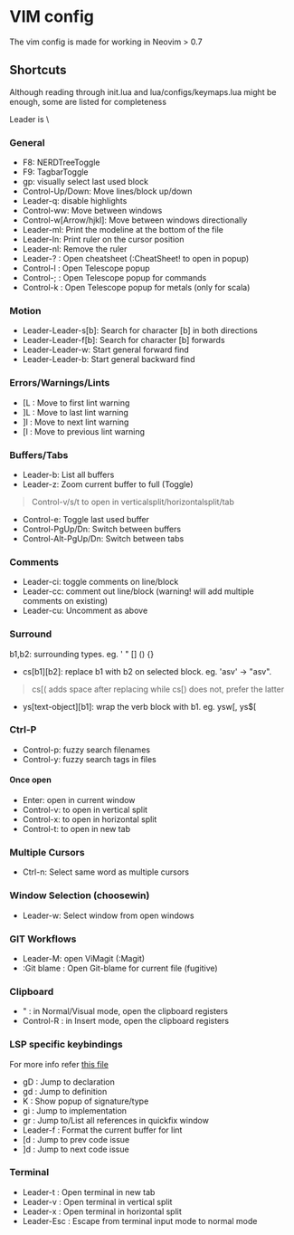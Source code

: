 # VIM config

The vim config is made for working in Neovim > 0.7

## Shortcuts
Although reading through init.lua and lua/configs/keymaps.lua might be enough, some are listed for completeness

Leader is \

### General
* F8: NERDTreeToggle
* F9: TagbarToggle
* gp: visually select last used block
* Control-Up/Down: Move lines/block up/down
* Leader-q: disable highlights
* Control-ww: Move between windows
* Control-w[Arrow/hjkl]: Move between windows directionally
* Leader-ml: Print the modeline at the bottom of the file
* Leader-ln: Print ruler on the cursor position
* Leader-nl: Remove the ruler
* Leader-? : Open cheatsheet (:CheatSheet! to open in popup)
* Control-l : Open Telescope popup
* Control-; : Open Telescope popup for commands
* Control-k : Open Telescope popup for metals (only for scala)

### Motion
* Leader-Leader-s[b]: Search for character [b] in both directions
* Leader-Leader-f[b]: Search for character [b] forwards
* Leader-Leader-w: Start general forward find
* Leader-Leader-b: Start general backward find

### Errors/Warnings/Lints
* [L : Move to first lint warning
* ]L : Move to last lint warning
* ]l : Move to next lint warning
* [l : Move to previous lint warning

### Buffers/Tabs
* Leader-b: List all buffers
* Leader-z: Zoom current buffer to full (Toggle)

> Control-v/s/t to open in verticalsplit/horizontalsplit/tab

* Control-e: Toggle last used buffer
* Control-PgUp/Dn: Switch between buffers
* Control-Alt-PgUp/Dn: Switch between tabs

### Comments
* Leader-ci: toggle comments on line/block
* Leader-cc: comment out line/block (warning! will add multiple comments on existing)
* Leader-cu: Uncomment as above

### Surround
b1,b2: surrounding types. eg. ' " [] () {}
* cs[b1][b2]: replace b1 with b2 on selected block. eg. 'asv' -> "asv".

> cs[( adds space after replacing while cs[) does not, prefer the latter

* ys[text-object][b1]: wrap the verb block with b1. eg. ysw[, ys$[

### Ctrl-P
* Control-p: fuzzy search filenames
* Control-y: fuzzy search tags in files

#### Once open
* Enter: open in current window
* Control-v: to open in vertical split
* Control-x: to open in horizontal split
* Control-t: to open in new tab

### Multiple Cursors
* Ctrl-n: Select same word as multiple cursors


### Window Selection (choosewin)
* Leader-w: Select window from open windows


### GIT Workflows

* Leader-M: open ViMagit (:Magit)
* :Git blame : Open Git-blame for current file (fugitive)

### Clipboard
* " : in Normal/Visual mode, open the clipboard registers
* Control-R : in Insert mode, open the clipboard registers

### LSP specific keybindings

For more info refer [this file](lua/configs/lsp.lua)

* gD : Jump to declaration
* gd : Jump to definition
* K : Show popup of signature/type
* gi : Jump to implementation
* gr : Jump to/List all references in quickfix window
* Leader-f : Format the current buffer for lint
* [d : Jump to prev code issue
* ]d : Jump to next code issue

### Terminal
* Leader-t : Open terminal in new tab
* Leader-v : Open terminal in vertical split
* Leader-x : Open terminal in horizontal split
* Leader-Esc : Escape from terminal input mode to normal mode
